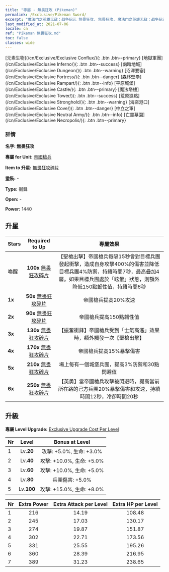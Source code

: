 ```yaml
---
title: "專屬 - 無畏狂攻 (Pikeman)"
permalink: /Exclusive/Pikeman Sword/
excerpt: "魔法门之英雄无敌：战争纪元 無畏狂攻. 無畏狂攻. 魔法门之英雄无敌：战争纪元 專屬 無畏狂攻. 帝國槍兵 專屬."
last_modified_at: 2021-07-06
locale: cn
ref: "Pikeman 無畏狂攻.md"
toc: false
classes: wide
---
```

 [元素生物](/cn/Exclusive/Exclusive Conflux/){: .btn .btn--primary} [地獄軍團](/cn/Exclusive/Exclusive Inferno/){: .btn .btn--success} [幽暗地城](/cn/Exclusive/Exclusive Dungeon/){: .btn .btn--warning} [沼澤要塞](/cn/Exclusive/Exclusive Fortress/){: .btn .btn--danger} [森林壁壘](/cn/Exclusive/Exclusive Rampart/){: .btn .btn--info} [平原城堡](/cn/Exclusive/Exclusive Castle/){: .btn .btn--primary} [魔法塔樓](/cn/Exclusive/Exclusive Tower/){: .btn .btn--success} [荒原據點](/cn/Exclusive/Exclusive Stronghold/){: .btn .btn--warning} [海盜港口](/cn/Exclusive/Exclusive Cove/){: .btn .btn--danger} [中立之軍](/cn/Exclusive/Exclusive Neutral Army/){: .btn .btn--info} [亡靈墓園](/cn/Exclusive/Exclusive Necropolis/){: .btn .btn--primary} 

### 詳情
 **名字: 無畏狂攻** 

 **專屬 for Unit:** [帝國槍兵](/cn/units/Pikeman/) 

 **Item to 升星:** [無畏狂攻碎片](/cn/Items/con_912/)

 **塗裝:** -

 **Type:** 衝鋒

 **Open:** -

 **Power:** 1440

## 升星

  |     Stars    |  Required to Up | 專屬效果 |
  |:-------------|:---------------:|:---------------:|
  |  喚醒  | **100x** [無畏狂攻碎片](/cn/Items/con_912/) | 【聖槍出擊】帝國槍兵每隔15秒會對目標兵團發起衝擊，造成自身攻擊400%的傷害並降低目標兵團4%防禦，持續時間7秒，最高疊加4層。如果目標兵團處於「眩暈」狀態，則額外降低150點韌性值，持續時間6秒 |
  | **1x** <i class="fas fa-star"/> | **50x** [無畏狂攻碎片](/cn/Items/con_912/) | 帝國槍兵提高20%攻速 |
  | **2x** <i class="fas fa-star"/> | **90x** [無畏狂攻碎片](/cn/Items/con_912/) | 帝國槍兵提高150點韌性值 |
  | **3x** <i class="fas fa-star"/> | **130x** [無畏狂攻碎片](/cn/Items/con_912/) | 【振奮衝鋒】帝國槍兵受到「士氣高漲」效果時，額外觸發一次【聖槍出擊】 |
  | **4x** <i class="fas fa-star"/> | **170x** [無畏狂攻碎片](/cn/Items/con_912/) | 帝國槍兵提高15%暴擊傷害 |
  | **5x** <i class="fas fa-star"/> | **210x** [無畏狂攻碎片](/cn/Items/con_912/) | 場上每有一個城堡兵團，提高3%防禦和30點閃避值 |
  | **6x** <i class="fas fa-star"/> | **250x** [無畏狂攻碎片](/cn/Items/con_912/) | 【英勇】當帝國槍兵攻擊被閃避時，提高當前所在路的己方兵團20%暴擊傷害和攻速，持續時間12秒，冷卻時間20秒 |


## 升級
 **專屬 Level Upgrade:** [Exclusive Upgrade Cost Per Level](/Exclusive/ExclusiveUpgradeCostPerLevel/)

  |  Nr  |   Level  | Bonus at Level |
  |:-----|:--------:|:--------------:|
  | 1 | Lv.**20** | 攻擊: +5.0%, 生命: +3.0% |
  | 2 | Lv.**40** | 攻擊: +10.0%, 生命: +5.0% |
  | 3 | Lv.**60** | 攻擊: +10.0%, 生命: +5.0% |
  | 4 | Lv.**80** | 兵團傷害: +5.0% |
  | 5 | Lv.**100** | 攻擊: +15.0%, 生命: +8.0% |


  |  Nr  |  Extra Power | Extra Attack per Level | Extra HP per Level |
  |:-----|:--------:|:--------:|:--------:|
  | 1 | 216 | 14.19 | 108.48 |
  | 2 | 245 | 17.03 | 130.17 |
  | 3 | 274 | 19.87 | 151.87 |
  | 4 | 302 | 22.71 | 173.56 |
  | 5 | 331 | 25.55 | 195.26 |
  | 6 | 360 | 28.39 | 216.95 |
  | 7 | 389 | 31.23 | 238.65 |


